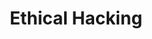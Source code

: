 ---
layout: topic
permalink: /learning/ethical-hacking/
id: ethicalhacking
title: Ethical Hacking
hide_navigation: true
infos:
  title: Ethical Hacking
  description: Learn about Ethical Hacking and conduct a penetration testing in one month
resources:
  - title: The Basics of Hacking and Penetration Testing - Patrick Engebretson
    url: https://www.amazon.com/Basics-Hacking-Penetration-Testing-Ethical-ebook/dp/B00DSNSQAC
  - title: The Basics of Web Hacking - Josh Pauli
    url: https://www.amazon.com/Basics-Web-Hacking-Techniques-Attack/dp/0124166008
  - title: Hacker Roadmap
    url: https://github.com/sundowndev/hacker-roadmap
  - title: WebSecurity Academy
    url: https://portswigger.net/web-security
projects_ideas:
  - title: Conduct a penetration testing of a website
  - title: Build a hacking game
  - title: Build a fake hacker animation
experiences:
  - title: Getting Started with Ethical Hacking
    url: https://medium.com/learning-lab/getting-started-with-ethical-hacking-1aa6401355fa
    source: medium.com
    author: Sandoche Adittane
projects_outcome:
  - name: Terminhack — Impress your friends pretending to be a real hacker
    type: Website
    url: https://terminhack.learn.uno/
    author: Sandoche Adittane
  - name: Terminhack (Backend)
    type: Open source
    url: https://github.com/sandoche/Terminhack
    author: Sandoche Adittane
  - name: Hacking cheatsheet — A collection of cheatsheets of hacking tools.
    type: Cheatsheet
    url: https://github.com/sandoche/Hacking-cheatsheet
    author: Sandoche Adittane
---